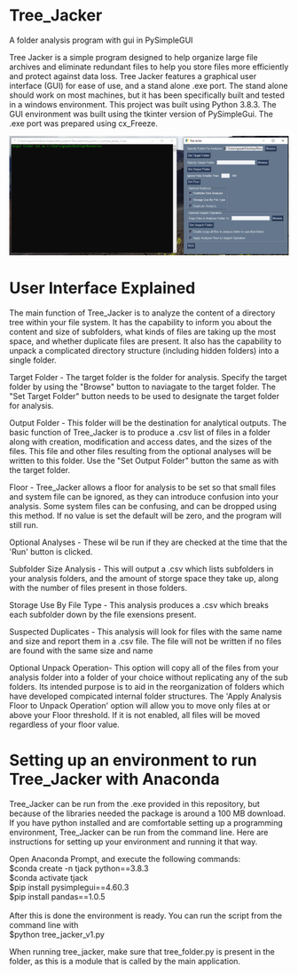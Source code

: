# Tree_Jacker
A folder analysis program with gui in PySimpleGUI

Tree Jacker is a simple program designed to help organize large file archives and eliminate redundant files to help you store files more efficiently and 
protect against data loss. Tree Jacker features a graphical user interface (GUI) for ease of use, and a stand alone .exe port. The stand alone should work on 
most machines, but it has been specifically built and tested in a windows environment. This project was built using Python 3.8.3. The GUI environment was 
built using the tkinter version of PySimpleGui. The .exe port was prepared using cx_Freeze. 

<img src="https://github.com/gspahlin/Tree_Jacker/blob/master/readme_pics/ui.png">

# User Interface Explained

The main function of Tree_Jacker is to analyze the content of a directory tree within your file system. It has the 
capability to inform you about the content and size of subfolders, what kinds of files are taking up the most space, and 
whether duplicate files are present. It also has the capability to unpack a complicated directory structure (including 
hidden folders) into a single folder. 

Target Folder - The target folder is the folder for analysis. Specify the target folder by using the "Browse" button to naviagate to the target folder. The 
"Set 
Target Folder" button needs to be used to designate the target folder for analysis. 

Output Folder - This folder will be the destination for analytical outputs. The basic function of Tree_Jacker is to produce a .csv list of files in a folder 
along with creation, modification and access dates, and the sizes of the files. This file and other files resulting from the optional analyses will be 
written to this folder. Use the "Set Output Folder" button the same as with the target folder.

Floor - Tree_Jacker allows a floor for analysis to be set so that small files and system file can be ignored, as they can introduce confusion into your 
analysis. Some system files can be confusing, and can be dropped using this method. If no value is set the default will be zero, and the program will still 
run. 

Optional Analyses - These wil be run if they are checked at the time that the 'Run' button is clicked. 

  Subfolder Size Analysis - This will output a .csv which lists subfolders in your analysis folders, and the amount of storge space they take up, along with 
  the number of files present in those folders.
  
  Storage Use By File Type - This analysis produces a .csv which breaks each subfolder down by the file exensions present. 
  
  Suspected Duplicates - This analysis will look for files with the same name and size and report them in a .csv file. The file will not be written if no 
  files are found with the same size and name
 
 Optional Unpack Operation- This option will copy all of the files from your analysis folder into a folder of your choice without replicating any of the sub 
 folders. Its intended purpose is to aid in the reorganization of folders which have developed compicated internal folder structures. The 'Apply Analysis 
 Floor to  Unpack Operation' option will allow you to move only files at or above your Floor threshold. If it is not enabled, all files will be moved 
 regardless of  your floor value. 

# Setting up an environment to run Tree_Jacker with Anaconda

Tree_Jacker can be run from the .exe provided in this repository, but because of the libraries needed the package is around a 100 MB download. If you have 
python installed and are comfortable setting up a programming environment, Tree_Jacker can be run from the command line. Here are instructions for setting
up your environment and running it that way. 

Open Anaconda Prompt, and execute the following commands:
<br>
$conda create -n  tjack python==3.8.3<br>
$conda activate tjack<br>
$pip install pysimplegui==4.60.3<br>
$pip install pandas==1.0.5<br>
<br>
After this is done the environment is ready. You can run the script from the command line with<br>
$python tree_jacker_v1.py

When running tree_jacker, make sure that tree_folder.py is present in the folder, as this is a module that is called by the main application. 
